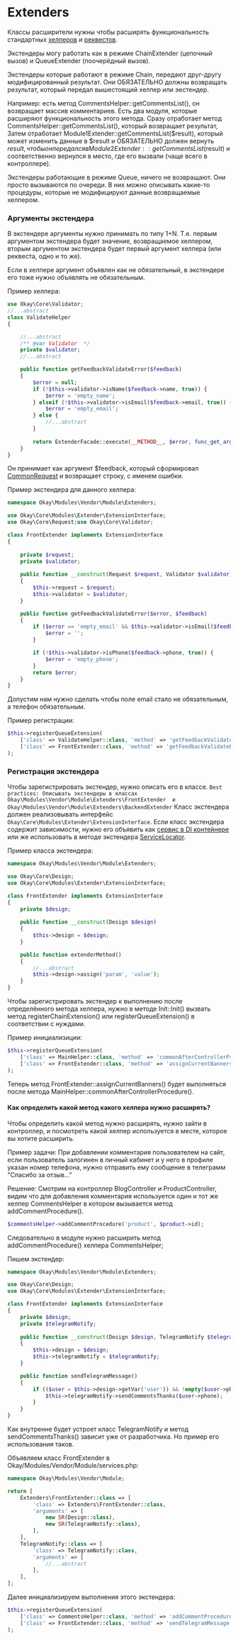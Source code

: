 # Extenders

Классы расширители нужны чтобы расширять функциональность стандартных [хелперов](./../helpers.md)
и [реквестов](./../requests.md).

Экстендеры могу работать как в режиме ChainExtender (цепочный вызов) и QueueExtender (поочерёдный вызов).

Экстендеры которые работают в режиме Chain, передают друг-другу модифицированный результат.
Они ОБЯЗАТЕЛЬНО должны возвращать результат, который передал вышестоящий хелпер или эестендер.

Например: есть метод CommentsHelper::getCommentsList(), он возвращает массив комментариев.
Есть два модуля, которые расширяют функциональность этого метода.
Сразу отработает метод CommentsHelper::getCommentsList(), который возвращает результат,
Затем отработает Module1Extender::getCommentsList($result), который может изменить данные в $result и ОБЯЗАТЕЛЬНО
должен вернуть $result, чтобы он передался в Module2Extender::getCommentsList($result) и соответственно вернулся
в место, где его вызвали (чаще всего в контроллере).

Экстендеры работающие в режиме Queue, ничего не возвращают. Они просто вызываются по очереди.
В них можно описывать какие-то процедуры, которые не модифицируют данные возвращаемые хелпером.

### Аргументы экстендера

В экстендере аргументы нужно принимать по типу 1+N. Т.е. первым аргументом экстендера будет значение, возвращаемое
хелпером, вторым аргументом экстендера будет первый аргумент хелпера (или реквеста, одно и то же).

Если в хелпере аргумент объявлен как не обязательный, в экстендере его тоже нужно объявлять не обязательным. 

Пример хелпера:
```php
use Okay\Core\Validator;
//...abstract
class ValidateHelper
{

    //...abstract 
    /** @var Validator  */
    private $validator;
    //...abstract 

    public function getFeedbackValidateError($feedback)
    {
        $error = null;
        if (!$this->validator->isName($feedback->name, true)) {
            $error = 'empty_name';
        } elseif (!$this->validator->isEmail($feedback->email, true)) {
            $error = 'empty_email';
        } else {
            //...abstract 
        }
    
        return ExtenderFacade::execute(__METHOD__, $error, func_get_args());
    }
}
```
Он принимает как аргумент $feedback, который сформировал [CommonRequest](./../requests.md) и возвращает строку,
с именем ошибки.

Пример экстендера для данного хелпера:
```php
namespace Okay\Modules\Vendor\Module\Extenders;

use Okay\Core\Modules\Extender\ExtensionInterface;
use Okay\Core\Request;use Okay\Core\Validator;

class FrontExtender implements ExtensionInterface
{
    
    private $request;
    private $validator;
    
    public function __construct(Request $request, Validator $validator)
    {
        $this->request = $request;
        $this->validator = $validator;
    }

    public function getFeedbackValidateError($error, $feedback)
    {
        if ($error == 'empty_email' && $this->validator->isEmail($feedback->email)) { // Перевалидируем поле email
            $error = '';
        }

        if (!$this->validator->isPhone($feedback->phone, true)) {
            $error = 'empty_phone';
        }
        return $error;
    }
}
```
Допустим нам нужно сделать чтобы поле email стало не обязательным, а телефон обязательным.

Пример регистрации:
```php
$this->registerQueueExtension(
    ['class' => ValidateHelper::class, 'method' => 'getFeedbackValidateError'],
    ['class' => FrontExtender::class, 'method' => 'getFeedbackValidateError']
);
```

### Регистрация экстендера <a name="registerExtender">
Чтобы зарегистрировать экстендер, нужно описать его в классе.
`Best practices: Описывать экстендеры в классах Okay\Modules\Vendor\Module\Extenders\FrontExtender 
и Okay\Modules\Vendor\Module\Extenders\BackendExtender`
Класс экстендера должен реализовывать интерфейс `Okay\Core\Modules\Extender\ExtensionInterface`.
Если класс экстендера содержит зависимости,
нужно его объявить как [сервис в DI контейнере](./../di_container.md#serviceRegister) или же использовать в методе
экстендера [ServiceLocator](./../service_locator.md).

Пример класса экстендера:
```php
namespace Okay\Modules\Vendor\Module\Extenders;

use Okay\Core\Design;
use Okay\Core\Modules\Extender\ExtensionInterface;

class FrontExtender implements ExtensionInterface
{
    private $design;
    
    public function __construct(Design $design)
    {
        $this->design = $design;
    }

    public function extenderMethod()
    {
        //...abstract
        $this->design->assign('param', 'value');
    }
}
```

Чтобы зарегистрировать экстендер к выполнению после определённого метода хелпера, нужно в методе Init::Init()
вызвать метод registerChainExtension() или registerQueueExtension() в соответствии с нуждами.

Пример инициализиции:
```php
$this->registerQueueExtension(
    ['class' => MainHelper::class, 'method' => 'commonAfterControllerProcedure'],
    ['class' => FrontExtender::class, 'method' => 'assignCurrentBanners']
);
```
Теперь метод FrontExtender::assignCurrentBanners() будет выполняться 
после метода MainHelper::commonAfterControllerProcedure().

#### Как определить какой метод какого хелпера нужно расширять?
Чтобы определить какой метод нужно расширять, нужно зайти в контроллер, и посмотреть какой хелпер используется в месте,
которое вы хотите расширить.

Пример задачи:
При добавлении комментария пользователем на сайт, если пользователь залогинен в личный кабинет и у него в профиле
указан номер телефона, нужно отправить ему сообщение в телеграмм "Спасибо за отзыв..."

Решение:
Смотрим на контроллер BlogController и ProductController, видим что для добавления комментария используется
один и тот же хелпер CommentsHelper в котором вызывается метод addCommentProcedure().

```php
$commentsHelper->addCommentProcedure('product', $product->id);
```

Следовательно в модуле нужно расширить метод addCommentProcedure() хелпера CommentsHelper;

Пишем экстендер:
```php
namespace Okay\Modules\Vendor\Module\Extenders;

use Okay\Core\Design;
use Okay\Core\Modules\Extender\ExtensionInterface;

class FrontExtender implements ExtensionInterface
{
    private $design;
    private $telegramNotify;
    
    public function __construct(Design $design, TelegramNotify $telegramNotify)
    {
        $this->design = $design;
        $this->telegramNotify = $telegramNotify;
    }

    public function sendTelegramMessage()
    {
        if (($user = $this->design->getVar('user')) && !empty($user->phone)) {
            $this->telegramNotify->sendCommentsThanks($user->phone);
        }
    }
}
```
Как внутренне будет устроет класс TelegramNotify и метод sendCommentsThanks() зависит уже от разработчика. Но пример его
использования таков.

Объявляем класс FrontExtender в Okay/Modules/Vendor/Module/services.php:
```php
namespace Okay\Modules\Vendor\Module;

return [
    Extenders\FrontExtender::class => [
        'class' => Extenders\FrontExtender::class,
        'arguments' => [
            new SR(Design::class),
            new SR(TelegramNotify::class),
        ],
    ],
    TelegramNotify::class => [
        'class' => TelegramNotify::class,
        'arguments' => [
            //...abstract
        ],
    ],
];
```

Далее инициализируем выполнения этого экстендера:
```php
$this->registerQueueExtension(
    ['class' => CommentsHelper::class, 'method' => 'addCommentProcedure'],
    ['class' => FrontExtender::class, 'method' => 'sendTelegramMessage']
);
```